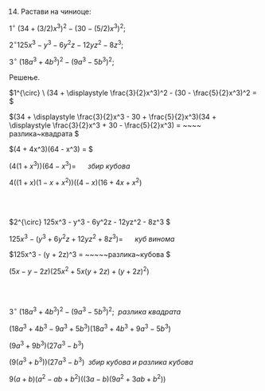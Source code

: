 14. Растави на чиниоце:

$1^{\circ} \ (34 + (3/2)x^3)^2 - (30 - (5/2)x^3)^2;$

$2^{\circ}  125x^3 - y^3 - 6y^2z - 12yz^2 - 8z^3;$

$3^{\circ} \ (18a^3 + 4b^3)^2 - (9a^3 - 5b^3)^2;$


Решење.

$1^{\circ} \ (34 + \displaystyle \frac{3}{2}x^3)^2 - (30 - \frac{5}{2}x^3)^2 = $

$(34 + \displaystyle \frac{3}{2}x^3 - 30 + \frac{5}{2}x^3)(34 + \displaystyle \frac{3}{2}x^3 + 30 - \frac{5}{2}x^3) = ~~~~ разлика~квадрата $

$(4 + 4x^3)(64 - x^3) = $

$(4(1+x^3))(64-x^3) = ~~~~~~ збир~кубова$

$4((1+x)(1 - x + x^2))((4-x)(16 + 4x + x^2)$

<br>
<br>

$2^{\circ}  125x^3 - y^3 - 6y^2z - 12yz^2 - 8z^3 $

$125x^3 - (y^3 + 6y^2z + 12yz^2 + 8z^3) = ~~~~~~ куб~винома$

$125x^3 - (y + 2z)^3 = ~~~~~разлика~кубова $

$(5x- y -2z)(25x^2 + 5x(y+2z)+(y+2z)^2)$


<br>
<br>

$3^{\circ} \ (18a^3 + 4b^3)^2 - (9a^3 - 5b^3)^2;~~разлика~квадрата$

$(18a^3 + 4b^3 - 9a^3 + 5b^3)(18a^3 + 4b^3 + 9a^3 -5b^3)$

$(9a^3 + 9b^3)(27a^3 - b^3)$

$(9(a^3 + b^3))(27a^3 - b^3)~~збир~кубова~и~разлика~кубова$

$9(a+b)(a^2-ab+b^2)((3a-b)(9a^2 +3ab +b^2))$